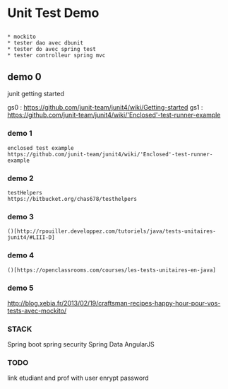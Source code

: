 # Unit Test Demo

##
	* mockito
	* tester dao avec dbunit
	* tester do avec spring test
	* tester controlleur spring mvc
 
## demo 0 

junit getting started

gs0 : https://github.com/junit-team/junit4/wiki/Getting-started
gs1 : https://github.com/junit-team/junit4/wiki/'Enclosed'-test-runner-example

### demo 1

	enclosed test example
	https://github.com/junit-team/junit4/wiki/'Enclosed'-test-runner-example
	
### demo 2

	testHelpers
	https://bitbucket.org/chas678/testhelpers

### demo 3

	()[http://rpouiller.developpez.com/tutoriels/java/tests-unitaires-junit4/#LIII-D]

### demo 4

	()[https://openclassrooms.com/courses/les-tests-unitaires-en-java]


### demo 5

http://blog.xebia.fr/2013/02/19/craftsman-recipes-happy-hour-pour-vos-tests-avec-mockito/
 	
### STACK

Spring boot
spring security
Spring Data
AngularJS

### TODO

link etudiant and prof with user
enrypt password
